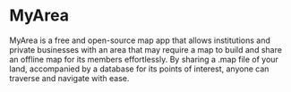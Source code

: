 # MyArea
MyArea is a free and open-source map app that allows institutions and private businesses with an area that may require a map to build and share an offline map for its members effortlessly.
By sharing a .map file of your land, accompanied by a database for its points of interest, anyone can traverse and navigate with ease.

